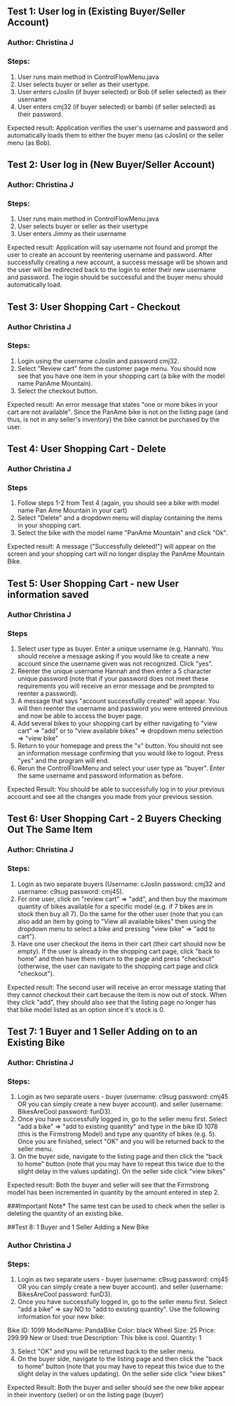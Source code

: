 ## Test 1: User log in (Existing Buyer/Seller Account)
### Author: Christina J
### Steps: 

1) User runs main method in ControlFlowMenu.java
2) User selects buyer or seller as their usertype.
3) User enters cJoslin (if buyer selected) or Bob (if seller selected) as their username
4) User enters cmj32 (if buyer selected) or bambi (if seller selected) as their password.

Expected result: Application verifies the user's username and password and automatically loads them to either the buyer menu (as cJoslin) or the seller menu (as Bob). 

## Test 2: User log in (New Buyer/Seller Account) 
### Author: Christina J
### Steps: 
1) User runs main method in ControlFlowMenu.java 
2) User selects buyer or seller as their usertype 
3) User enters Jimmy as their username

Expected result: Application will say username not found and prompt the user to create an account by reentering username and password. 
After successfully creating a new account, a success message will be shown and the user will be redirected back to the login to enter their 
new username and password. The login should be successful and the buyer menu should automatically load. 

## Test 3: User Shopping Cart - Checkout 
### Author Christina J
### Steps: 
1) Login using the username cJoslin and password cmj32. 
2) Select "Review cart" from the customer page menu. You should now see that you have one item in your shopping cart 
(a bike with the model name PanAme Mountain). 
3) Select the checkout button. 

Expected result: An error message that states "one or more bikes in your cart are not available". Since the PanAme bike 
is not on the listing page (and thus, is not in any seller's inventory) the bike cannot be purchased by the user. 

## Test 4: User Shopping Cart - Delete 
### Author Christina J
### Steps 
1) Follow steps 1-2 from Test 4 (again, you should see a bike with model name Pan Ame Mountain in your cart) 
2) Select "Delete" and a dropdown menu will display containing the items in your shopping cart. 
3) Select the bike with the model name "PanAme Mountain" and click "Ok". 

Expected result: A message ("Successfully deleted!") will appear on the screen and your shopping cart 
will no longer display the PanAme Mountain Bike. 

## Test 5: User Shopping Cart - new User information saved 
### Author Christina J
### Steps
1. Select user type as buyer. Enter a unique username (e.g. Hannah). You should receive a message asking if you would like to create a new account since the username
given was not recognized. Click "yes". 
2. Reenter the unique username Hannah and then enter a 5 character unique password (note that if your password does not 
meet these requirements you will receive an error message and be prompted to reenter a password). 
3. A message that says "account successfullly created" will appear. You will then reenter the username and password you
were entered previous and now be able to access the buyer page. 
4. Add several bikes to your shopping cart by either navigating to "view cart"
 => "add" or to "view available bikes" => dropdown menu selection => "view bike" 
5. Return to your homepage and press the "x" button. You should not see an information message 
confirming that you would like to logout. Press "yes" and the program will end. 
6. Rerun the ControlFlowMenu and select your user type as "buyer". Enter the same username and password information as before.

Expected Result: You should be able to successfully log in to your previous account and see all the changes you made from 
your previous session. 

## Test 6: User Shopping Cart - 2 Buyers Checking Out The Same Item
### Author: Christina J 
### Steps: 
1. Login as two separate buyers (Username: cJoslin password: cmj32 and username: c9sug password: cmj45). 
2. For one user, click on "review cart" => "add", and then buy the maximum quantity of bikes 
available for a specific model (e.g. if 7 bikes are in stock then buy all 7). Do the same for the 
other user (note that you can also add an item by going to "View all available bikes" then using the dropdown
menu to select a bike and pressing "view bike" => "add to cart"). 
3. Have one user checkout the items in their cart (their cart should now be empty). If the user is already in the shopping
cart page, click "back to home" and then have them return to the page and press "checkout" (otherwise, the user can navigate 
to the shopping cart page and click "checkout"). 

Expected result: The second user will receive an error message stating that they cannot checkout their cart
because the item is now out of stock. When they click "add", they should also see that the listing page no 
longer has that bike model listed as an option since it's stock is 0. 


## Test 7: 1 Buyer and 1 Seller Adding on to an Existing Bike
### Author: Christina J
### Steps: 
1) Login as two separate users - buyer (username: c9sug password: cmj45 OR you can simply create a new buyer account). 
and seller (username: BikesAreCool password: funD3). 
2) Once you have successfully logged in, go to the seller menu first. Select "add a bike" => "add to existing quantity"
and type in the bike ID 1078 (this is the Firmstrong Model) and type any quantity of bikes (e.g. 5). Once you are finished, 
select "OK" and you will be returned back to the seller menu. 
3) On the buyer side, navigate to the listing page and then click the "back to home" button (note that you may have to repeat 
this twice due to the slight delay in the values updating). On the seller side click "view bikes"

Expected result: Both the buyer and seller will see that the Firmstrong model has been incremented in quantity by the amount 
entered in step 2. 

###Important Note* The same test can be used to check when the seller is deleting the quantity of an existing bike. 


##Test 8: 1 Buyer and 1 Seller Adding a New Bike
### Author Christina J
### Steps:
1) Login as two separate users - buyer (username: c9sug password: cmj45 OR you can simply create a new buyer account).
   and seller (username: BikesAreCool password: funD3).
2) Once you have successfully logged in, go to the seller menu first. Select "add a bike" => say NO to "add to existing quantity". 
Use the following information for your new bike:

Bike ID: 1099
ModelName: PandaBike
Color: black
Wheel Size: 25
Price: 299.99
New or Used: true
Description: This bike is cool. 
Quantity: 1

3) Select "OK" and you will be returned back to the seller menu.
4) On the buyer side, navigate to the listing page and then click the "back to home" button (note that you may have to repeat
   this twice due to the slight delay in the values updating). On the seller side click "view bikes"

Expected Result: Both the buyer and seller should see the new bike appear in their inventory (seller) or on the listing page (buyer)








